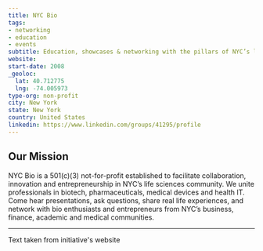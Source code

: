 ```yaml
---
title: NYC Bio
tags:
- networking
- education
- events
subtitle: Education, showcases & networking with the pillars of NYC’s life sciences startup community.
website:
start-date: 2008
_geoloc:
  lat: 40.712775
  lng: -74.005973 
type-org: non-profit
city: New York
state: New York
country: United States
linkedin: https://www.linkedin.com/groups/41295/profile
---
```


## Our Mission
NYC Bio is a 501(c)(3) not-for-profit established to facilitate collaboration, innovation and entrepreneurship in NYC’s life sciences community. We unite professionals in biotech, pharmaceuticals, medical devices and health IT. Come hear presentations, ask questions, share real life experiences, and network with bio enthusiasts and entrepreneurs from NYC’s business, finance, academic and medical communities.


---
Text taken from initiative's website
